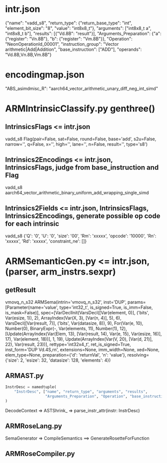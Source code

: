 # intr.json
{"name": "vadd_s8", "return_type": {"return_base_type": "int", "element_bit_size": "8", "value": "int8x8_t"}, "arguments": ["int8x8_t a", "int8x8_t b"], "results": [{"Vd.8B": "result"}], "Arguments_Preparation": {"a": {"register": "Vn.8B"}, "b": {"register": "Vm.8B"}}, "Operation": "NeonOperationId_00001", "instruction_group": "Vector arithmetic|Add|Addition", "base_instruction": ["ADD"], "operands": "Vd.8B,Vn.8B,Vm.8B"}

# encodingmap.json
"ABS_asimdmisc_R": "aarch64_vector_arithmetic_unary_diff_neg_int_simd"

# ARMIntrinsicClassify.py genthree()

## IntrinsicsFlags <= intr.json
vadd_s8 Flag(pair=False, sat=False, round=False, base='add', s2u=False, narrow='', q=False, x='', high='', lane='', n=False, result='', type='s8')

## Intrinsics2Encodings <= intr.json, IntrinsicsFlags, judge from base_instruction and Flag
vadd_s8 aarch64_vector_arithmetic_binary_uniform_add_wrapping_single_simd

## Intrinsics2Fields <= intr.json, IntrinsicsFlags, Intrinsics2Encodings, generate possible op code for each intrinsic
vadd_s8 {'Q': '0', 'U': '0', 'size': '00', 'Rm': 'xxxxx', 'opcode': '10000', 'Rn': 'xxxxx', 'Rd': 'xxxxx', 'constraint_ne': []}

# ARMSemanticGen.py <= intr.json, (parser, arm_instrs.sexpr)

## getResult
vmovq_n_s32 ARMSema(intrin='vmovq_n_s32', inst='DUP', params=[Parameter(name='value', type='int32_t', is_signed=True, is_imm=False, is_mask=False)], spec=[VarDeclInit(VarsDecl([Var(element, 0)], ('bits', Var(esize, 1)), 2), ArrayIndex(Var(X, 3), [Var(n, 4)], 5), 6), VarsDecl([Var(result, 7)], ('bits', Var(datasize, 8)), 9), For(Var(e, 10), Number(0), BinaryExpr(-, Var(elements, 11), Number(1), 12), [Update(ArrayIndex(Var(Elem, 13), [Var(result, 14), Var(e, 15), Var(esize, 16)], 17), Var(element, 18))], 1, 19), Update(ArrayIndex(Var(V, 20), [Var(d, 21)], 22), Var(result, 23))], rettype='int32x4_t', ret_is_signed=True, inst_form='DUP Vd.4S,rn', extensions=None, imm_width=None, xed=None, elem_type=None, preparation={'d': 'returnVal', 'n': 'value'}, resolving={'size': 2, 'esize': 32, 'datasize': 128, 'elements': 4})

## ARMAST.py
```python
InstrDesc = namedtuple(
    "InstrDesc", ["name", "return_type", "arguments", "results",
                  "Arguments_Preparation", "Operation", "base_instruction", "operands", "instruction_group"]
)
```
DecodeContext => ASTShrink_ => parse_instr_attr(instr: InstrDesc)

## ARMRoseLang.py
SemaGenerator => CompileSemantics ==> GenerateRosetteForFunction

## ARMRoseCompiler.py

